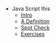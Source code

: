 - Java Script this
  - [Intro](./Intro.md "Java Script this")
  - [A Definition](./A-Definition.md)
  - [Spot Check](./Spot-Check.md)
  - [Exercises](./Exercises.md)
